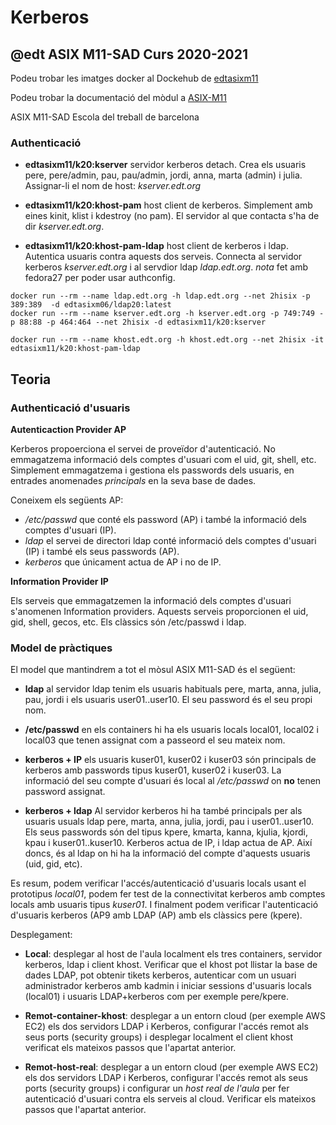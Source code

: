# Kerberos
## @edt ASIX M11-SAD Curs 2020-2021

Podeu trobar les imatges docker al Dockehub de [edtasixm11](https://hub.docker.com/u/edtasixm11/)

Podeu trobar la documentació del mòdul a [ASIX-M11](https://sites.google.com/site/asixm11edt/)

ASIX M11-SAD Escola del treball de barcelona

### Authenticació

 * **edtasixm11/k20:kserver** servidor kerberos detach. 
   Crea els usuaris pere, pere/admin, pau, pau/admin, jordi, anna, 
   marta (admin)  i julia. Assignar-li el nom 
   de host: *kserver.edt.org*

 * **edtasixm11/k20:khost-pam** host client de kerberos.
   Simplement amb eines kinit, klist i kdestroy (no pam).
   El servidor al que contacta s'ha de dir *kserver.edt.org*.

 * **edtasixm11/k20:khost-pam-ldap** host client de kerberos i ldap.
   Autentica usuaris contra aquests dos serveis. Connecta al servidor 
   kerberos *kserver.edt.org* i al servdior ldap *ldap.edt.org*.
   *nota* fet amb fedora27 per poder usar authconfig.


```
docker run --rm --name ldap.edt.org -h ldap.edt.org --net 2hisix -p 389:389  -d edtasixm06/ldap20:latest
docker run --rm --name kserver.edt.org -h kserver.edt.org -p 749:749 -p 88:88 -p 464:464 --net 2hisix -d edtasixm11/k20:kserver

docker run --rm --name khost.edt.org -h khost.edt.org --net 2hisix -it edtasixm11/k20:khost-pam-ldap
```

## Teoria

### Authenticació d'usuaris

**Autenticaction Provider AP**

Kerberos propoerciona el servei de proveïdor d'autenticació. No emmagatzema informació dels comptes d'usuari com
el uid, git, shell, etc. Simplement emmagatzema i gestiona els passwords dels usuaris, en entrades anomenades 
*principals* en la seva base de dades.

Coneixem els següents AP:

 * */etc/passwd* que conté els password (AP) i també la informació dels comptes d'usuari (IP).
 * *ldap* el servei de directori ldap conté informació dels comptes d'usuari (IP) i també els seus passwords (AP).
 * *kerberos* que únicament actua de AP i no de IP.

**Information Provider IP**

Els serveis que emmagatzemen la informació dels comptes d'usuari s'anomenen Information providers. Aquests
serveis proporcionen el uid, gid, shell, gecos, etc. Els clàssics són /etc/passwd i ldap.


### Model de pràctiques

El model que mantindrem a tot el mòsul ASIX M11-SAD és el següent:

 * **ldap** al servidor ldap tenim els usuaris habituals pere, marta, anna, julia, pau, jordi i 
   els usuaris user01..user10. El seu   password és el seu propi nom.

 * **/etc/passwd** en els containers hi ha els usuaris locals local01, local02 i local03 que tenen assignat 
  com a passeord el seu mateix nom.

 * **kerberos + IP** els usuaris kuser01, kuser02 i kuser03 són principals de kerberos amb passwords tipus kuser01,
  kuser02 i kuser03. La informació del seu compte d'usuari és local al */etc/passwd* on **no** tenen password
  assignat.

 * **kerberos + ldap** Al servidor kerberos hi ha també principals per als usuaris usuals ldap pere, marta, 
   anna, julia, jordi, pau i user01..user10. Els seus passwords són del tipus kpere, kmarta, kanna, kjulia, 
   kjordi, kpau i kuser01..kuser10. Kerberos actua de IP, i ldap actua de AP. Així doncs, és al ldap on hi
  ha la informació del compte d'aquests usuaris (uid, gid, etc).

Es resum, podem verificar l'accés/autenticació d'usuaris locals usant el prototipus *local01*, podem fer test de la
connectivitat kerberos amb comptes locals amb usuaris tipus *kuser01*.  I finalment podem verificar l'autenticació
d'usuaris kerberos (AP9 amb LDAP (AP)  amb els clàssics pere (kpere).


Desplegament:

  * **Local**:  desplegar al host de l'aula localment els tres containers, servidor kerberos, ldap i client khost.
    Verificar que el khost pot llistar la base de dades LDAP, pot obtenir tikets kerberos, autenticar com un 
    usuari administrador kerberos amb kadmin i iniciar sessions d'usuaris locals (local01) i usuaris LDAP+kerberos 
    com per exemple pere/kpere.

  * **Remot-container-khost**: desplegar a un entorn cloud (per exemple AWS EC2) els dos servidors LDAP i Kerberos, 
    configurar l'accés remot als seus ports (security groups) i desplegar localment el client khost verificat els
    mateixos passos que l'apartat anterior.

  * **Remot-host-real**: desplegar a un entorn cloud (per exemple AWS EC2) els dos servidors LDAP i Kerberos, 
    configurar l'accés remot als seus ports (security groups) i  configurar un *host real  de l'aula* per
    fer autenticació d'usuari contra els serveis al cloud. Verificar els mateixos passos que l'apartat anterior.


